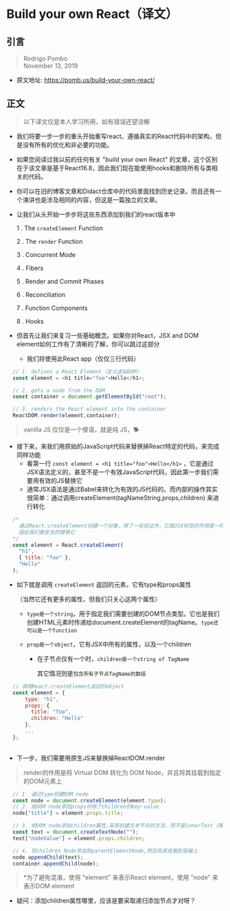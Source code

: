 # Build your own React（译文）

## 引言

> Rodrigo Pombo <br>November 13, 2019

- 原文地址: https://pomb.us/build-your-own-react/

## 正文

> 以下译文仅是本人学习所用，如有错误还望谅解

- 我们将要一步一步的重头开始重写react。遵循真实的React代码中的架构，但是没有所有的优化和非必要的功能。

- 如果您阅读过我以前的任何有关 "build your own React" 的文章，这个区别在于该文章是基于React16.8，因此我们现在能使用hooks和删除所有与类相关的代码。

- 你可以在旧的博客文章和Didact仓库中的代码里面找到历史记录。而且还有一个演讲也是涉及相同的内容，但这是一篇独立的文章。

- 让我们从头开始一步步将这些东西添加到我们的react版本中

  1 . The `createElement` Function

  2 . The `render` Function

  3 . Concurrent Mode

  4 . Fibers

  5 . Render and Commit Phases

  6 . Reconciliation

  7 . Function Components

  8 . Hooks

    

- 但首先让我们来复习一些基础概念。如果你对React，JSX and DOM element如何工作有了清晰的了解，你可以跳过这部分

  - 我们将使用此React app（仅仅三行代码）

```javascript
  // 1. defines a React Element（定义虚拟DOM）
  const element = <h1 title="foo">Hello</h1>;

  // 2. gets a node from the DOM
  const container = document.getElementById("root");

  // 3. renders the React element into the container
  ReactDOM.render(element,container);
```



> vanilla JS 仅仅是一个俚语，就是纯 JS，🐕

- 接下来，来我们用原始的JavaScript代码来替换掉React特定的代码，来完成同样功能
  - 看第一行 `const element = <h1 title="foo">Hello</h1>` ，它是通过JSX语法定义的，甚至不是一个有效JavaScript代码，因此第一步我们需要用有效的JS替换它
  - 通常JSX语法是通过Babel来转化为有效的JS代码的。而内部的操作其实很简单：通过调用createElement(tagNameString,props,children) 来进行转化

```javascript
  /* 
    通过React.createElement创建一个对象，除了一些验证外，它跟JSX标签的作用是一样的
    因此我们能安全的替换它
  */
  const element = React.createElement(
    "h1",
    { title: "foo" },
    "Hello"
  );
```

- 如下就是调用 `createElement` 返回的元素，它有type和props属性

  （当然它还有更多的属性，但我们只关心这两个属性）

  - `type是一个string`，用于指定我们需要创建的DOM节点类型。它也是我们创建HTML元素时传递给document.createElement的tagName。`type还可以是一个function`

  - `prop是一个object`，它有JSX中所有的属性，以及一个children

    - 在子节点仅有一个时，`children是一个string of TagName`

      其它情况则是`包含所有子节点TagName的数组`

```javascript
  // 调用React.createElement返回的object
  const element = {
      type: "h1", 
      props: {
        title: "foo",
      	children: "Hello"
      },
      ...
  };
      
```



- 下一步，我们需要用原生JS来替换掉ReactDOM.render

> render的作用是将 Virtual DOM 转化为 DOM Node，并且将其挂载到指定的DOM元素上

```javascript
  // 1. 通过type创建DOM node
  const node = document.createElement(element.type);
  // 2. 给DOM node添加props中除了children的key-value
  node["title"] = element.props.title;

  // 3. 给DOM node添加children属性,采用创建文本节点的方法，而不是innerText（猜测是递归）
  const text = document.createTextNode("");
  text["nodeValue"] = element.props.children;

  // 4. 将children Node添加到parentElementNode,然后将其挂载到容器上
  node.appendChild(text);
  container.appendChild(node);

```

> *为了避免混淆，使用 "element" 来表示React element，使用 "node" 来表示DOM element

- 疑问：添加children属性哪里，应该是要采取递归添加节点才对呀？
